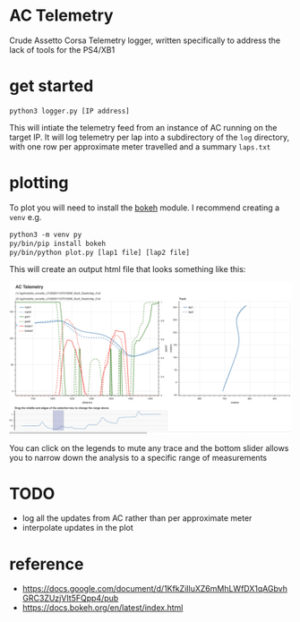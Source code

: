 # AC Telemetry

Crude Assetto Corsa Telemetry logger, written specifically to address the lack of tools for the PS4/XB1

# get started

    python3 logger.py [IP address]

This will intiate the telemetry feed from an instance of AC running on the target IP.
It will log telemetry per lap into a subdirectory of the `log` directory, 
with one row per approximate meter travelled and a summary `laps.txt`

# plotting

To plot you will need to install the [bokeh](https://docs.bokeh.org/en/latest/index.html) module. I recommend creating a `venv` e.g.

    python3 -m venv py
    py/bin/pip install bokeh
    py/bin/python plot.py [lap1 file] [lap2 file]

This will create an output html file that looks something like this:

![example](example.png)

You can click on the legends to mute any trace and the bottom slider allows you to narrow down the analysis
to a specific range of measurements

# TODO

* log all the updates from AC rather than per approximate meter
* interpolate updates in the plot

# reference

* https://docs.google.com/document/d/1KfkZiIluXZ6mMhLWfDX1qAGbvhGRC3ZUzjVIt5FQpp4/pub
* https://docs.bokeh.org/en/latest/index.html